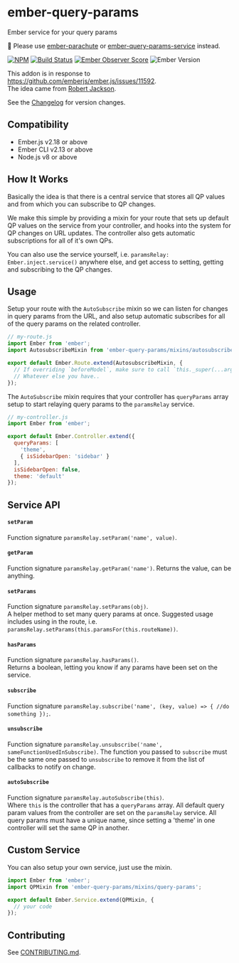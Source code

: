# ember-query-params

Ember service for your query params

:construction: Please use [ember-parachute] or [ember-query-params-service] instead.

[![NPM][npm-badge-img]][npm-badge-link]
[![Build Status][travis-badge]][travis-badge-url]
[![Ember Observer Score][ember-observer-badge]][ember-observer-url]
![Ember Version][ember-version]

This addon is in response to https://github.com/emberjs/ember.js/issues/11592.  
The idea came from [Robert Jackson].

See the [Changelog] for version changes.

## Compatibility

* Ember.js v2.18 or above
* Ember CLI v2.13 or above
* Node.js v8 or above


## How It Works

Basically the idea is that there is a central service that stores all QP values
and from which you can subscribe to QP changes.

We make this simple by providing a mixin for your route that sets up default QP
values on the service from your controller, and hooks into the system for QP changes
on URL updates. The controller also gets automatic subscriptions for all of it's own
QPs.

You can also use the service yourself, i.e. `paramsRelay: Ember.inject.service()` anywhere
else, and get access to setting, getting and subscribing to the QP changes.


## Usage

Setup your route with the `AutoSubscribe` mixin so we can listen for changes
in query params from the URL, and also setup automatic subscribes for all
of the query params on the related controller.

```js
// my-route.js
import Ember from 'ember';
import AutosubscribeMixin from 'ember-query-params/mixins/autosubscribe';

export default Ember.Route.extend(AutosubscribeMixin, {
  // If overriding `beforeModel`, make sure to call `this._super(...arguments)`.
  // Whatever else you have..
});
```

The `AutoSubscribe` mixin requires that your controller has `queryParams` array
setup to start relaying query params to the `paramsRelay` service.

```js
// my-controller.js
import Ember from 'ember';

export default Ember.Controller.extend({
  queryParams: [
    'theme',
    { isSidebarOpen: 'sidebar' }
  ],
  isSidebarOpen: false,
  theme: 'default'
});
```


## Service API

#### `setParam`

Function signature `paramsRelay.setParam('name', value)`.

#### `getParam`

Function signature `paramsRelay.getParam('name')`. Returns the value, can be anything.

#### `setParams`

Function signature `paramsRelay.setParams(obj)`.  
A helper method to set many query params at once. Suggested usage includes
using in the route, i.e. `paramsRelay.setParams(this.paramsFor(this.routeName))`.

#### `hasParams`

Function signature `paramsRelay.hasParams()`.  
Returns a boolean, letting you know if any params have been set on the service.

#### `subscribe`

Function signature `paramsRelay.subscribe('name', (key, value) => { //do something });`.

#### `unsubscribe`

Function signature `paramsRelay.unsubscribe('name', sameFunctionUsedInSubscribe)`.
The function you passed to `subscribe` must be the same one passed to `unsubscribe` to remove it from
the list of callbacks to notify on change.

#### `autoSubscribe`

Function signature `paramsRelay.autoSubscribe(this)`.  
Where `this` is the controller that has a `queryParams` array.
All default query param values from the controller are set on the `paramsRelay` service.
All query params must have a unique name, since setting a 'theme' in one controller will set the same QP in another.


## Custom Service

You can also setup your own service, just use the mixin.

```js
import Ember from 'ember';
import QPMixin from 'ember-query-params/mixins/query-params';

export default Ember.Service.extend(QPMixin, {
  // your code
});
```

## Contributing

See [CONTRIBUTING.md].

[ember-parachute]: https://github.com/offirgolan/ember-parachute
[ember-query-params-service]: https://github.com/NullVoxPopuli/ember-query-params-service
[npm-badge-img]: https://badge.fury.io/js/ember-query-params.svg
[npm-badge-link]: http://badge.fury.io/js/ember-query-params
[travis-badge]: https://travis-ci.org/knownasilya/ember-query-params.svg
[travis-badge-url]: https://travis-ci.org/knownasilya/ember-query-params
[ember-observer-badge]: http://emberobserver.com/badges/ember-query-params.svg
[ember-observer-url]: http://emberobserver.com/addons/ember-query-params
[ember-version]: https://embadge.io/v1/badge.svg?start=1.13.0
[Robert Jackson]: https://github.com/rwjblue
[polyfill]: https://github.com/babel/ember-cli-babel#polyfill
[CONTRIBUTING.md]: CONTRIBUTING.md
[Changelog]: CHANGELOG.md

